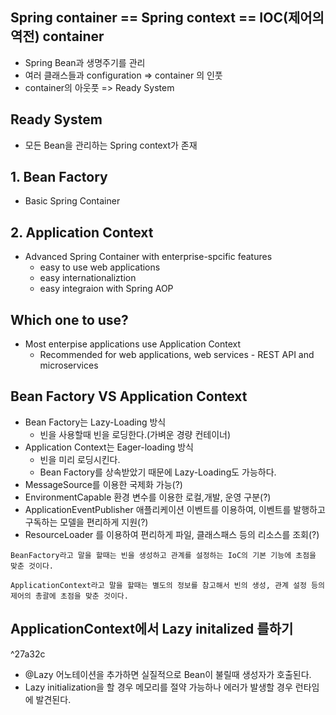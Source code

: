 

## Spring container == Spring context == IOC(제어의 역전)  container

- Spring Bean과 생명주기를 관리
- 여러 클래스들과 configuration => container  의 인풋
- container의 아웃풋 => Ready System

## Ready System
- 모든 Bean을 관리하는 Spring context가 존재

## 1. Bean Factory
- Basic Spring Container

## 2. Application Context
- Advanced Spring Container with enterprise-spcific features
	- easy to use web applications
	- easy internationaliztion
	- easy integraion with Spring AOP

## Which one to use? 
- Most enterpise applications use Application Context
	- Recommended for web applications, web services - REST API and microservices

## Bean Factory VS Application Context
- Bean Factory는 Lazy-Loading 방식
	- 빈을 사용할때 빈을 로딩한다.(가벼운 경량 컨테이너)
- Application Context는 Eager-loading 방식
	- 빈을 미리 로딩시킨다.
	- Bean Factory를 상속받았기 때문에 Lazy-Loading도 가능하다.
- MessageSource를 이용한 국제화 가능(?)
- EnvironmentCapable 환경 변수를 이용한 로컬,개발, 운영 구분(?)
- ApplicationEventPublisher 애플리케이션 이벤트를 이용하여, 이벤트를 발행하고 구독하는 모델을 편리하게 지원(?)
- ResourceLoader 를 이용하여 편리하게 파일, 클래스패스 등의 리소스를 조회(?)


```
BeanFactory라고 말을 할때는 빈을 생성하고 관계를 설정하는 IoC의 기본 기능에 초점을 맞춘 것이다.

ApplicationContext라고 말을 할때는 별도의 정보를 참고해서 빈의 생성, 관계 설정 등의 제어의 총괄에 초점을 맞춘 것이다.
```

## ApplicationContext에서 Lazy initalized 를하기

^27a32c

- @Lazy 어노테이션을 추가하면 실질적으로 Bean이 불릴때 생성자가 호출된다.
- Lazy initialization을 할 경우 메모리를 절약 가능하나 에러가 발생할 경우 런타임에 발견된다.